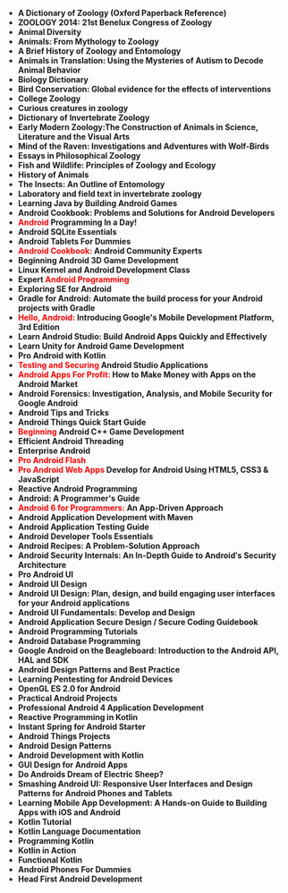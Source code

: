 <ul>
                                <li><b><a target="_blank" href="https://github.com/manjunath5496/Scope-of-Android-Mobile-Application-Development-in-India/blob/master/and(1).pdf" style="text-decoration:none;">A Dictionary of Zoology (Oxford Paperback Reference) </a></b></li>
                                <li><b><a target="_blank" href="https://github.com/manjunath5496/Scope-of-Android-Mobile-Application-Development-in-India/blob/master/and(2).pdf" style="text-decoration:none;">ZOOLOGY 2014: 21st Benelux Congress of Zoology</a></b></li>
                                <li><b><a target="_blank" href="https://github.com/manjunath5496/Scope-of-Android-Mobile-Application-Development-in-India/blob/master/and(3).pdf" style="text-decoration:none;">Animal Diversity</a></b></li>
                               
<li><b><a target="_blank" href="https://github.com/manjunath5496/Scope-of-Android-Mobile-Application-Development-in-India/blob/master/and(4).pdf" style="text-decoration:none;">Animals: From Mythology to Zoology</a></b></li>
                                <li><b><a target="_blank" href="https://github.com/manjunath5496/Scope-of-Android-Mobile-Application-Development-in-India/blob/master/and(5).pdf" style="text-decoration:none;">A Brief History of  Zoology and Entomology </a></b></li>
                                
 <li><b><a target="_blank" href="https://github.com/manjunath5496/Scope-of-Android-Mobile-Application-Development-in-India/blob/master/and(6).pdf" style="text-decoration:none;">Animals in Translation: Using the Mysteries of Autism to Decode Animal Behavior</a></b></li>
                          
<li><b><a target="_blank" href="https://github.com/manjunath5496/Scope-of-Android-Mobile-Application-Development-in-India/blob/master/and(7).pdf" style="text-decoration:none;">Biology Dictionary</a></b></li>
                                <li><b><a target="_blank" href="https://github.com/manjunath5496/Scope-of-Android-Mobile-Application-Development-in-India/blob/master/and(8).pdf" style="text-decoration:none;">Bird Conservation: Global evidence for the effects of interventions</a></b></li>
                                <li><b><a target="_blank" href="https://github.com/manjunath5496/Scope-of-Android-Mobile-Application-Development-in-India/blob/master/and(9).pdf" style="text-decoration:none;">College Zoology</a></b></li>
     
<li><b><a target="_blank" href="https://github.com/manjunath5496/Scope-of-Android-Mobile-Application-Development-in-India/blob/master/and(11).pdf" style="text-decoration:none;">Curious creatures in zoology</a></b></li>
                                <li><b><a target="_blank" href="https://github.com/manjunath5496/Scope-of-Android-Mobile-Application-Development-in-India/blob/master/and(12).pdf" style="text-decoration:none;">Dictionary of Invertebrate Zoology</a></b></li>
 <li><b><a target="_blank" href="https://github.com/manjunath5496/Scope-of-Android-Mobile-Application-Development-in-India/blob/master/and(13).pdf" style="text-decoration:none;">Early Modern Zoology:The Construction of Animals in Science, Literature and the Visual Arts</a></b></li>  
 
<li><b><a target="_blank" href="https://github.com/manjunath5496/Scope-of-Android-Mobile-Application-Development-in-India/blob/master/and(14).pdf" style="text-decoration:none;">Mind of the Raven: Investigations and Adventures with Wolf-Birds </a></b></li>
                                <li><b><a target="_blank" href="https://github.com/manjunath5496/Scope-of-Android-Mobile-Application-Development-in-India/blob/master/and(15).pdf" style="text-decoration:none;">Essays in Philosophical Zoology</a></b></li>
                                <li><b><a target="_blank" href="https://github.com/manjunath5496/Scope-of-Android-Mobile-Application-Development-in-India/blob/master/and(16).pdf" style="text-decoration:none;">Fish and Wildlife: Principles of Zoology and Ecology</a></b></li>
                               
<li><b><a target="_blank" href="https://github.com/manjunath5496/Scope-of-Android-Mobile-Application-Development-in-India/blob/master/and(17).pdf" style="text-decoration:none;">History of Animals</a></b></li>
                                <li><b><a target="_blank" href="https://github.com/manjunath5496/Scope-of-Android-Mobile-Application-Development-in-India/blob/master/and(18).pdf" style="text-decoration:none;">The Insects: An Outline of Entomology </a></b></li>
                                
 <li><b><a target="_blank" href="https://github.com/manjunath5496/Scope-of-Android-Mobile-Application-Development-in-India/blob/master/and(19).pdf" style="text-decoration:none;"> Laboratory and field text in invertebrate zoology </a></b></li>
                          
<li><b><a target="_blank" href="https://github.com/manjunath5496/Scope-of-Android-Mobile-Application-Development-in-India/blob/master/and(20).pdf" style="text-decoration:none;">Learning Java by Building Android Games </a></b></li>
                                <li><b><a target="_blank" href="https://github.com/manjunath5496/Scope-of-Android-Mobile-Application-Development-in-India/blob/master/and(22).pdf" style="text-decoration:none;">Android Cookbook: Problems and Solutions for Android Developers</a></b></li>
                                <li><b><a target="_blank" href="https://github.com/manjunath5496/Scope-of-Android-Mobile-Application-Development-in-India/blob/master/and(23).pdf" style="text-decoration:none;"><span style ="color:red">Android</span> Programming In a Day!</a></b></li>
                               
<li><b><a target="_blank" href="https://github.com/manjunath5496/Scope-of-Android-Mobile-Application-Development-in-India/blob/master/and(24).pdf" style="text-decoration:none;">Android SQLite Essentials</a></b></li>
                                <li><b><a target="_blank" href="https://github.com/manjunath5496/Scope-of-Android-Mobile-Application-Development-in-India/blob/master/and(25).rar" style="text-decoration:none;">Android Tablets For Dummies </a></b></li>
                                
 <li><b><a target="_blank" href="https://github.com/manjunath5496/Scope-of-Android-Mobile-Application-Development-in-India/blob/master/and(26).pdf" style="text-decoration:none;"><span style ="color:red">Android Cookbook:</span> Android Community Experts</a></b></li>
                          
<li><b><a target="_blank" href="https://github.com/manjunath5496/Scope-of-Android-Mobile-Application-Development-in-India/blob/master/and(27).pdf" style="text-decoration:none;">Beginning Android 3D Game Development</a></b></li>
                                <li><b><a target="_blank" href="https://github.com/manjunath5496/Scope-of-Android-Mobile-Application-Development-in-India/blob/master/and(29).pdf" style="text-decoration:none;">Linux Kernel and Android Development Class</a></b></li>
                                <li><b><a target="_blank" href="https://github.com/manjunath5496/Scope-of-Android-Mobile-Application-Development-in-India/blob/master/and(30).pdf" style="text-decoration:none;">Expert 
  <span style ="color:red">Android Programming</span></a></b></li>
                               
<li><b><a target="_blank" href="https://github.com/manjunath5496/Scope-of-Android-Mobile-Application-Development-in-India/blob/master/and(31).pdf" style="text-decoration:none;">Exploring SE for Android</a></b></li>
                                <li><b><a target="_blank" href="https://github.com/manjunath5496/Scope-of-Android-Mobile-Application-Development-in-India/blob/master/and(32).pdf" style="text-decoration:none;">Gradle for Android: Automate the build process for your Android projects with Gradle</a></b></li>
                                <li><b><a target="_blank" href="https://github.com/manjunath5496/Scope-of-Android-Mobile-Application-Development-in-India/blob/master/and(33).pdf" style="text-decoration:none;"><span style ="color:red">Hello, Android:</span>
Introducing Google's Mobile Development Platform, 3rd Edition</a></b></li>
 <li><b><a target="_blank" href="https://github.com/manjunath5496/Scope-of-Android-Mobile-Application-Development-in-India/blob/master/and(34).pdf" style="text-decoration:none;">Learn Android Studio: Build Android Apps Quickly and Effectively</a></b></li>  
 
<li><b><a target="_blank" href="https://github.com/manjunath5496/Scope-of-Android-Mobile-Application-Development-in-India/blob/master/and(35).pdf" style="text-decoration:none;">Learn Unity for Android Game Development </a></b></li>
                                <li><b><a target="_blank" href="https://github.com/manjunath5496/Scope-of-Android-Mobile-Application-Development-in-India/blob/master/and(36).pdf" style="text-decoration:none;">Pro Android with Kotlin</a></b></li>
                                <li><b><a target="_blank" href="https://github.com/manjunath5496/Scope-of-Android-Mobile-Application-Development-in-India/blob/master/and(37).pdf" style="text-decoration:none;"><span style ="color:red">Testing and Securing</span> Android Studio
Applications</a></b></li>
                               
<li><b><a target="_blank" href="https://github.com/manjunath5496/Scope-of-Android-Mobile-Application-Development-in-India/blob/master/and(21).pdf" style="text-decoration:none;"><span style ="color:red">Android Apps For Profit:</span> How to Make Money with Apps on the Android Market</a></b></li>
 <li><b><a target="_blank" href="https://github.com/manjunath5496/Scope-of-Android-Mobile-Application-Development-in-India/blob/master/and(28).rar" style="text-decoration:none;">Android Forensics: Investigation, Analysis, and Mobile Security for Google Android</a></b></li>  
 
<li><b><a target="_blank" href="https://github.com/manjunath5496/Scope-of-Android-Mobile-Application-Development-in-India/blob/master/and(39).pdf" style="text-decoration:none;">Android Tips and Tricks</a></b></li>
                                <li><b><a target="_blank" href="https://github.com/manjunath5496/Scope-of-Android-Mobile-Application-Development-in-India/blob/master/and(40).pdf" style="text-decoration:none;">Android Things Quick Start Guide</a></b></li>
                                <li><b><a target="_blank" href="https://github.com/manjunath5496/Scope-of-Android-Mobile-Application-Development-in-India/blob/master/and(41).pdf" style="text-decoration:none;"><span style ="color:red">Beginning</span> Android C++ Game Development</a></b></li>
 
<li><b><a target="_blank" href="https://github.com/manjunath5496/Scope-of-Android-Mobile-Application-Development-in-India/blob/master/and(42).pdf" style="text-decoration:none;">Efficient Android Threading</a></b></li>
                                <li><b><a target="_blank" href="https://github.com/manjunath5496/Scope-of-Android-Mobile-Application-Development-in-India/blob/master/and(43).pdf" style="text-decoration:none;">Enterprise Android</a></b></li>
                                <li><b><a target="_blank" href="https://github.com/manjunath5496/Scope-of-Android-Mobile-Application-Development-in-India/blob/master/and(44).pdf" style="text-decoration:none;"><span style ="color:red">Pro Android Flash</span></a></b></li> 
 
 <li><b><a target="_blank" href="https://github.com/manjunath5496/Scope-of-Android-Mobile-Application-Development-in-India/blob/master/and(45).pdf" style="text-decoration:none;"><span style ="color:red">Pro Android Web Apps</span> Develop for Android Using HTML5, CSS3 & JavaScript</a></b></li>
 
<li><b><a target="_blank" href="https://github.com/manjunath5496/Scope-of-Android-Mobile-Application-Development-in-India/blob/master/and(46).pdf" style="text-decoration:none;">Reactive Android Programming</a></b></li>
                                <li><b><a target="_blank" href="https://github.com/manjunath5496/Scope-of-Android-Mobile-Application-Development-in-India/blob/master/and(47).pdf" style="text-decoration:none;">Android: A Programmer's Guide</a></b></li>
                                <li><b><a target="_blank" href="https://github.com/manjunath5496/Scope-of-Android-Mobile-Application-Development-in-India/blob/master/and(48).rar" style="text-decoration:none;"><span style ="color:red">Android 6 for Programmers:</span> An App-Driven Approach</a></b></li> 
 
  <li><b><a target="_blank" href="https://github.com/manjunath5496/Scope-of-Android-Mobile-Application-Development-in-India/blob/master/and(49).pdf" style="text-decoration:none;">Android Application Development with Maven</a></b></li>
 
<li><b><a target="_blank" href="https://github.com/manjunath5496/Scope-of-Android-Mobile-Application-Development-in-India/blob/master/and(50).pdf" style="text-decoration:none;">Android Application Testing Guide</a></b></li>
                                <li><b><a target="_blank" href="https://github.com/manjunath5496/Scope-of-Android-Mobile-Application-Development-in-India/blob/master/and(51).pdf" style="text-decoration:none;">Android Developer Tools Essentials</a></b></li>
                                <li><b><a target="_blank" href="https://github.com/manjunath5496/Scope-of-Android-Mobile-Application-Development-in-India/blob/master/and(52).pdf" style="text-decoration:none;">Android Recipes: A Problem-Solution Approach</a></b></li> 
 
<li><b><a target="_blank" href="https://github.com/manjunath5496/Scope-of-Android-Mobile-Application-Development-in-India/blob/master/and(53).pdf" style="text-decoration:none;">Android Security Internals: An In-Depth Guide to Android′s Security Architecture</a></b></li>
                                <li><b><a target="_blank" href="https://github.com/manjunath5496/Scope-of-Android-Mobile-Application-Development-in-India/blob/master/and(54).pdf" style="text-decoration:none;">Pro Android UI</a></b></li>
                                <li><b><a target="_blank" href="https://github.com/manjunath5496/Scope-of-Android-Mobile-Application-Development-in-India/blob/master/and(55).pdf" style="text-decoration:none;">Android UI Design</a></b></li> 
 
 
  
<li><b><a target="_blank" href="https://github.com/manjunath5496/Scope-of-Android-Mobile-Application-Development-in-India/blob/master/and(56).pdf" style="text-decoration:none;">Android UI Design: Plan, design, and build engaging user interfaces for your Android applications</a></b></li>
                                <li><b><a target="_blank" href="https://github.com/manjunath5496/Scope-of-Android-Mobile-Application-Development-in-India/blob/master/and(57).pdf" style="text-decoration:none;">Android UI Fundamentals: Develop and Design</a></b></li>
                                <li><b><a target="_blank" href="https://github.com/manjunath5496/Scope-of-Android-Mobile-Application-Development-in-India/blob/master/and(58).pdf" style="text-decoration:none;">Android Application Secure Design / Secure Coding Guidebook</a></b></li> 
 
<li><b><a target="_blank" href="https://github.com/manjunath5496/Scope-of-Android-Mobile-Application-Development-in-India/blob/master/and(59).pdf" style="text-decoration:none;">Android Programming Tutorials</a></b></li>
                                <li><b><a target="_blank" href="https://github.com/manjunath5496/Scope-of-Android-Mobile-Application-Development-in-India/blob/master/and(60).pdf" style="text-decoration:none;">Android Database Programming</a></b></li>
                                <li><b><a target="_blank" href="https://github.com/manjunath5496/Scope-of-Android-Mobile-Application-Development-in-India/blob/master/and(61).pdf" style="text-decoration:none;">Google Android on the Beagleboard: Introduction to the Android API, HAL and SDK</a></b></li> 
 
<li><b><a target="_blank" href="https://github.com/manjunath5496/Scope-of-Android-Mobile-Application-Development-in-India/blob/master/and(62).pdf" style="text-decoration:none;">Android Design Patterns and Best Practice</a></b></li>
                                <li><b><a target="_blank" href="https://github.com/manjunath5496/Scope-of-Android-Mobile-Application-Development-in-India/blob/master/and(63).pdf" style="text-decoration:none;">Learning Pentesting for Android Devices</a></b></li>
                                <li><b><a target="_blank" href="https://github.com/manjunath5496/Scope-of-Android-Mobile-Application-Development-in-India/blob/master/and(64).pdf" style="text-decoration:none;">OpenGL ES 2.0 for Android</a></b></li> 
 
  
<li><b><a target="_blank" href="https://github.com/manjunath5496/Scope-of-Android-Mobile-Application-Development-in-India/blob/master/and(65).pdf" style="text-decoration:none;">Practical Android Projects</a></b></li>
                                <li><b><a target="_blank" href="https://github.com/manjunath5496/Scope-of-Android-Mobile-Application-Development-in-India/blob/master/and(66).rar" style="text-decoration:none;">Professional Android 4 Application Development</a></b></li>
                                <li><b><a target="_blank" href="https://github.com/manjunath5496/Scope-of-Android-Mobile-Application-Development-in-India/blob/master/and(67).pdf" style="text-decoration:none;">Reactive Programming in Kotlin</a></b></li> 
 
<li><b><a target="_blank" href="https://github.com/manjunath5496/Scope-of-Android-Mobile-Application-Development-in-India/blob/master/and(68).pdf" style="text-decoration:none;">Instant Spring for Android Starter</a></b></li>
                                <li><b><a target="_blank" href="https://github.com/manjunath5496/Scope-of-Android-Mobile-Application-Development-in-India/blob/master/and(69).pdf" style="text-decoration:none;">Android Things Projects</a></b></li>
                                <li><b><a target="_blank" href="https://github.com/manjunath5496/Scope-of-Android-Mobile-Application-Development-in-India/blob/master/and(70).pdf" style="text-decoration:none;">Android Design Patterns</a></b></li>  
 
 <li><b><a target="_blank" href="https://github.com/manjunath5496/Scope-of-Android-Mobile-Application-Development-in-India/blob/master/and(71).pdf" style="text-decoration:none;">Android Development with Kotlin</a></b></li>
                                <li><b><a target="_blank" href="https://github.com/manjunath5496/Scope-of-Android-Mobile-Application-Development-in-India/blob/master/and(72).pdf" style="text-decoration:none;">GUI Design for Android Apps</a></b></li>
                                <li><b><a target="_blank" href="https://github.com/manjunath5496/Scope-of-Android-Mobile-Application-Development-in-India/blob/master/and(73).pdf" style="text-decoration:none;">Do Androids Dream of Electric Sheep?</a></b></li>                    
<li><b><a target="_blank" href="https://github.com/manjunath5496/Scope-of-Android-Mobile-Application-Development-in-India/blob/master/and(74).pdf" style="text-decoration:none;">Smashing Android UI: Responsive User Interfaces and Design Patterns for Android Phones and Tablets</a></b></li>
                                <li><b><a target="_blank" href="https://github.com/manjunath5496/Scope-of-Android-Mobile-Application-Development-in-India/blob/master/and(75).pdf" style="text-decoration:none;">Learning Mobile App Development: A Hands-on Guide to Building Apps with iOS and Android</a></b></li>                                                    
                                
 <li><b><a target="_blank" href="https://github.com/manjunath5496/Scope-of-Android-Mobile-Application-Development-in-India/blob/master/and(76).pdf" style="text-decoration:none;">Kotlin Tutorial</a></b></li>
                                <li><b><a target="_blank" href="https://github.com/manjunath5496/Scope-of-Android-Mobile-Application-Development-in-India/blob/master/and(77).pdf" style="text-decoration:none;">Kotlin Language Documentation</a></b></li>                      <li><b><a target="_blank" href="https://github.com/manjunath5496/Scope-of-Android-Mobile-Application-Development-in-India/blob/master/and(78).pdf" style="text-decoration:none;">Programming Kotlin</a></b></li>
                                <li><b><a target="_blank" href="https://github.com/manjunath5496/Scope-of-Android-Mobile-Application-Development-in-India/blob/master/and(79).pdf" style="text-decoration:none;">Kotlin in Action</a></b></li>                
                                 <li><b><a target="_blank" href="https://github.com/manjunath5496/Scope-of-Android-Mobile-Application-Development-in-India/blob/master/and(80).pdf" style="text-decoration:none;">Functional Kotlin</a></b></li> 
                                 <li><b><a target="_blank" href="https://github.com/manjunath5496/Scope-of-Android-Mobile-Application-Development-in-India/blob/master/and(38).rar" style="text-decoration:none;">Android Phones For Dummies</a></b></li>      
<li><b><a target="_blank" href="https://github.com/manjunath5496/Scope-of-Android-Mobile-Application-Development-in-India/blob/master/and(81).rar" style="text-decoration:none;">Head First Android Development</a></b></li> 

</ul>
